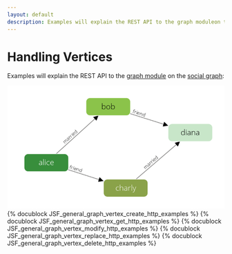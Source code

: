 ```yaml
---
layout: default
description: Examples will explain the REST API to the graph moduleon the social graph
---
```

Handling Vertices
=================

Examples will explain the REST API to the [graph module](../manual/graphs.html)
on the [social graph](../manual/graphs.html#the-social-graph):

![Social Example Graph](../images/social_graph.png)
{% docublock JSF_general_graph_vertex_create_http_examples %}
{% docublock JSF_general_graph_vertex_get_http_examples %}
{% docublock JSF_general_graph_vertex_modify_http_examples %}
{% docublock JSF_general_graph_vertex_replace_http_examples %}
{% docublock JSF_general_graph_vertex_delete_http_examples %}
